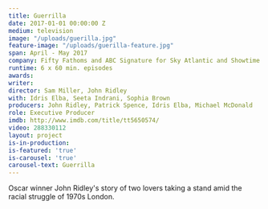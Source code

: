 ```yaml
---
title: Guerrilla
date: 2017-01-01 00:00:00 Z
medium: television
image: "/uploads/guerilla.jpg"
feature-image: "/uploads/guerilla-feature.jpg"
span: April - May 2017
company: Fifty Fathoms and ABC Signature for Sky Atlantic and Showtime
runtime: 6 x 60 min. episodes
awards: 
writer: 
director: Sam Miller, John Ridley
with: Idris Elba, Seeta Indrani, Sophia Brown
producers: John Ridley, Patrick Spence, Idris Elba, Michael McDonald
role: Executive Producer
imdb: http://www.imdb.com/title/tt5650574/
video: 288330112
layout: project
is-in-production: 
is-featured: 'true'
is-carousel: 'true'
carousel-text: Guerrilla
---
```


Oscar winner John Ridley's story of two lovers taking a stand amid the racial struggle of 1970s London.

